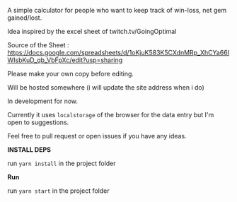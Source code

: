 A simple calculator for people who want to keep track of win-loss, net gem gained/lost.

Idea inspired by the excel sheet of <a>twitch.tv/GoingOptimal</a>

Source of the Sheet : https://docs.google.com/spreadsheets/d/1oKjuK583K5CXdnMRp_XhCYa66IWIsbKuD_qb_VbFpXc/edit?usp=sharing

Please make your own copy before editing. 

Will be hosted somewhere (i will update the site address when i do) 

In development for now.

Currently it uses `localstorage` of the browser for the data entry but I'm open to suggestions.

Feel free to pull request or open issues if you have any ideas. 

<b>INSTALL DEPS</b>

run `yarn install` in the project folder

<b>Run</b>

run `yarn start` in the project folder
